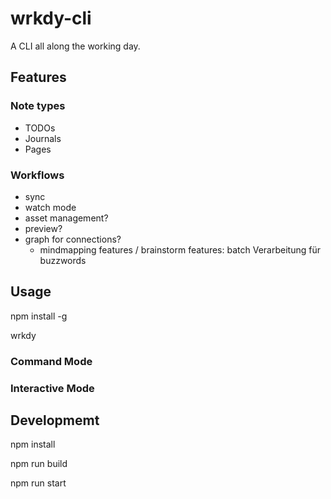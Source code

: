 # wrkdy-cli
A CLI all along the working day.

## Features

### Note types
- TODOs
- Journals
- Pages

### Workflows
- sync
- watch mode
- asset management?
- preview?
- graph for connections?
    - mindmapping features / brainstorm features: batch Verarbeitung für buzzwords
    

## Usage

npm install -g

wrkdy

### Command Mode

### Interactive Mode

## Developmemt

npm install

npm run build

npm run start
